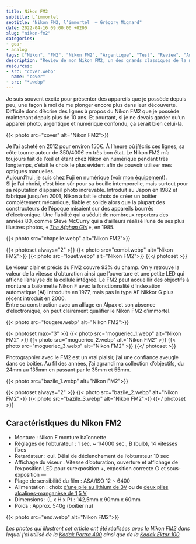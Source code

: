 ```yaml
---
title: Nikon FM2
subtitle: L’immortel
seotitle: "Nikon FM2, l’immortel  — Grégory Mignard"
date: 2022-04-16 09:00:00 +0200
slug: "nikon-fm2"
categories:
- gear
- analog
tags: ["Nikon", "FM2", "Nikon FM2", "Argentique", "Test", "Review", "Analog", "Reporter"]
description: "Review de mon Nikon FM2, un des grands classiques de la marque, utilisé par de nombreux reporters comme Steve McCurry."
resources:
- src: "cover.webp"
  name: "cover"
- src: "*.webp"
---
```


Je suis souvent excité pour présenter des appareils que je possède depuis peu, une façon à moi de me plonger encore plus dans leur découverte.  
Difficile donc d’écrire des lignes à propos du Nikon FM2 que je possède maintenant depuis plus de 10 ans. Et pourtant, si je ne devais garder qu’un appareil photo, argentique et numérique confondu, ça serait bien celui-là. 

{{< photo src="cover" alt="Nikon FM2">}}

Je l’ai acheté en 2012 pour environ 150€. À l’heure où j’écris ces lignes, sa côte tourne autour de 350/400€ en très bon état. Le Nikon FM2 m’a toujours fait de l’œil et étant chez Nikon en numérique pendant très longtemps, c’était le choix le plus évident afin de pouvoir utiliser mes optiques manuelles.  
Aujourd’hui, je suis chez Fuji en numérique (voir [mon équipement](https://gregorymignard.com/equipement/)).  
Si je l’ai choisi, c’est bien sûr pour sa bouille intemporelle, mais surtout pour sa réputation d’appareil photo increvable. Introduit au Japon en 1982 et fabriqué jusqu’en 2001, Nikon à fait le choix de créer un boîtier complètement mécanique, fiable et solide alors que la plupart des constructeurs de l’époque misaient sur des appareils bourrés d’électronique. Une fiabilité qui a séduit de nombreux reporters des années 80, comme Steve McCurry qui a d’ailleurs réalisé l’une de ses plus illustres photos, « *[The Afghan Girl](https://fr.wikipedia.org/wiki/Afghan_Girl)* », en 1985.

{{< photo src="chapelle.webp" alt="Nikon FM2">}}

{{< photoset always="2" >}}
{{< photo src="combi.webp" alt="Nikon FM2">}}
{{< photo src="louet.webp" alt="Nikon FM2">}}
{{</ photoset >}}

Le viseur clair et précis du FM2 couvre 93% du champ. On y retrouve la valeur de la vitesse d’obturation ainsi que l’ouverture et une petite LED qui affiche l’analyse de la cellule intégrée. Le FM2 peut accueillir des objectifs à monture à baïonnette Nikon F avec la fonctionnalité d’indexation automatique (AI) introduite en 1977, mais pas le type AF Nikkor G plus récent introduit en 2000.  
Entre sa construction avec un alliage en Alpax et son absence d’électronique, on peut clairement qualifier le Nikon FM2 d’immortel.

{{< photo src="fougere.webp" alt="Nikon FM2">}}

{{< photoset max="3" >}}
  {{< photo src="mogueriec_1.webp" alt="Nikon FM2" >}}
  {{< photo src="mogueriec_2.webp" alt="Nikon FM2" >}}
  {{< photo src="mogueriec_3.webp" alt="Nikon FM2" >}}
{{</ photoset >}}

Photographier avec le FM2 est un vrai plaisir, j’ai une confiance aveugle dans ce boitier. Au fil des années, j’ai agrandi ma collection d’objectifs, du 24mm au 135mm en passant par le 35mm et 55mm.

{{< photo src="bazile_1.webp" alt="Nikon FM2">}}

{{< photoset always="2" >}}
{{< photo src="bazile_2.webp" alt="Nikon FM2">}}
{{< photo src="bazile_3.webp" alt="Nikon FM2">}}
{{</ photoset >}}

## Caractéristiques du Nikon FM2

* Monture : Nikon F monture baïonnette
* Réglages de l’obturateur : 1 sec. ~ 1/4000 sec., B (bulb), 14 vitesses fixes
* Retardateur : oui. Délai de déclenchement de l’obturateur 10 sec
* Affichage du viseur : Vitesse d’obturation, ouverture et affichage de l’exposition LED pour surexposition +, exposition correcte ○ et sous-exposition —
* Plage de sensibilité du film : ASA/ISO 12 ~ 6400
* Alimentation : choix [d’une pile au lithium de 3V](https://www.digit-photo.com/VARTA-Pile-CR-1-3N-3Volts-rPIVACR13N.html?dpa_id=23) ou de [deux piles alcalines-manganèse de 1,5 V](https://www.digit-photo.com/VARTA-Pile-V13GA-LR44-rPIVAV13.html?dpa_id=23)
* Dimensions : (L x H x P) : 142,5mm x 90mm x 60mm
* Poids : Approx. 540g (boîtier nu)

{{< photo src="end.webp" alt="Nikon FM2">}}

*Les photos qui illustrent cet article ont été réalisées avec le Nikon FM2 dans lequel j’ai utilisé de la [Kodak Portra 400](https://www.digit-photo.com/KODAK-Portra-400-135-36-Poses-X5-rKFILM386.html?dpa_id=23) ainsi que de la [Kodak Ektar 100](https://www.digit-photo.com/KODAK-Ektar-100-Professionnel-135-36-poses-rKODAK1500277.html?dpa_id=23).*